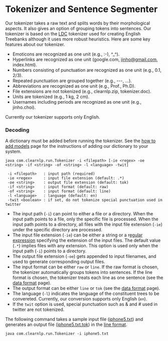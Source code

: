 # Tokenizer and Sentence Segmenter
Our tokenizer takes a raw text and splits words by their morphological aspects. It also gives an option of grouping tokens into sentences. Our tokenizer is based on the [LDC](https://www.ldc.upenn.edu/) tokenizer used for creating English Treebanks although it uses more robust heuristics. Here are some key features about our tokenizer.

* Emoticons are recognized as one unit (e.g., :-), ^_^).
* Hyperlinks are recognized as one unit (google.com, jinho@gmail.com, index.html).
* Numbers consisting of punctuation are recognized as one unit (e.g., 0.1, 2/3).
* Repeated punctuation are grouped together (e.g., ---, ...).
* Abbreviations are recognized as one unit (e.g., Prof., Ph.D).
* File extensions are not tokenized (e.g., clearnlp.zip, tokenizer.doc).
* Units are tokenized (e.g., 1 kg, 2 cm).
* Usernames including periods are recognized as one unit (e.g., jinho.choi).

Currently our tokenizer supports only English.

### Decoding
A dictionary must be added before running the tokenizer. See the [how to add models](../getting_started/add_models.md) page for the instructions of adding our dictionary to your system.

	java com.clearnlp.run.Tokenizer -i <filepath> [-ie <regex> -oe <string> -if <string> -of <string> -l <language> -twit]
	 
	 -i <filepath>   : input path (required)
	 -ie <regex>     : input file extension (default: .*)
	 -oe <string>    : output file extension (default: tok)
	 -if <string>    : input format (default: raw)
	 -of <string>    : input format (default: line)
	 -l <language>   : language (default: en)
	 -twit <boolean> : if set, do not tokenize special punctuation used in twitter
	 
* The input path (`-i`) can point to either a file or a directory. When the input path points to a file, only the specific file is processed. When the input path points to a directory, all files with the input file extension (`-ie`) under the specific directory are processed.
* The input file extension (`-ie`) can be either a string or a r[egular expression](http://docs.oracle.com/javase/6/docs/api/java/util/regex/Pattern.html) specifying the extension of the input files. The default value (`.*`) implies files with any extension. This option is used only when the input path (`-i`) points to a directory.
* The output file extension (`-oe`) gets appended to input filenames, and used to generate corresponding output files.
* The input format can be either `raw` or `line`. If the raw format is chosen, the tokenizer automatically groups tokens into sentences. If the line format is chosen, the tokenizer treats each line as one sentence (see the [data format](../formats/data_format.md) page).
* The output format can be either `line` or `tok` (see the [data format](../formats/data_format.md) page).
* The language (`-l`) indicates the language of the constituent trees to be convereted. Currently, our conversion supports only English (`en`).
* If the `twit` option is used, special punctuation such as & and # used in twitter are not tokenized.

The following command takes a sample input file ([iphone5.txt](https://github.com/clearnlp/clearnlp-demo/blob/master/src/main/resources/sample/iphone5.txt)) and generates an output file ([iphone5.txt.tok](https://github.com/clearnlp/clearnlp-demo/blob/master/src/main/resources/sample/iphone5.txt.tok)) in the [line format](../formats/data_format.md).

	java com.clearnlp.run.Tokenizer -i iphone5.txt